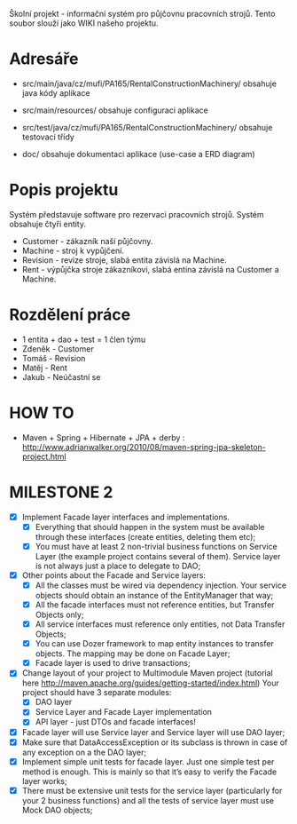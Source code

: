 Školní projekt - informační systém pro půjčovnu pracovních strojů.
Tento soubor slouží jako WIKI našeho projektu.

# Adresáře
 * src/main/java/cz/mufi/PA165/RentalConstructionMachinery/
 obsahuje java kódy aplikace
 
 * src/main/resources/
 obsahuje configuraci aplikace
 
 * src/test/java/cz/mufi/PA165/RentalConstructionMachinery/
 obsahuje testovací třídy
 
 * doc/
 obsahuje dokumentaci aplikace (use-case a ERD diagram)

# Popis projektu
 Systém představuje software pro rezervaci pracovních strojů.
 Systém obsahuje čtyři entity.
 * Customer - zákazník naší půjčovny.
 * Machine - stroj k vypůjčení.
 * Revision - revize stroje, slabá entita závislá na Machine.
 * Rent - výpůjčka stroje zákazníkovi, slabá entina závislá na Customer a Machine.
 
# Rozdělení práce
 * 1 entita + dao + test = 1 člen týmu
 * Zdeněk - Customer 
 * Tomáš  - Revision
 * Matěj  - Rent
 * Jakub  - Neúčastní se
 
# HOW TO
 * Maven + Spring + Hibernate + JPA + derby : http://www.adrianwalker.org/2010/08/maven-spring-jpa-skeleton-project.html
 
# MILESTONE 2

- [x] Implement Facade layer interfaces and implementations.
	- [x] Everything that should happen in the system must be available through these interfaces (create entities, deleting them etc);
	- [x] You must have at least 2 non-trivial business functions on Service Layer (the example project contains several of them). Service layer is not always just a  place to delegate to DAO;
- [x] Other points about the Facade and Service layers:
	- [x] All the classes must be wired via dependency injection. Your service objects should obtain an instance of the EntityManager that way;
	- [x] All the facade interfaces must not reference entities, but Transfer Objects only;
	- [x] All service interfaces must reference only entities, not Data Transfer Objects;
	- [x] You can use Dozer framework to map entity instances to transfer objects. The mapping may be done on Facade Layer;
	- [x] Facade layer is used to drive transactions;
- [x] Change layout of your project to Multimodule Maven project (tutorial here http://maven.apache.org/guides/getting-started/index.html) Your project should have 3 separate modules:
	- [x] DAO layer
	- [x] Service Layer and Facade Layer implementation
	- [x] API layer - just DTOs and facade interfaces!
- [x] Facade layer will use Service layer and Service layer will use DAO layer;
- [x] Make sure that DataAccessException or its subclass is thrown in case of any exception on a the DAO layer;
- [x] Implement simple unit tests for facade layer. Just one simple test per method is enough. This is mainly so that it’s easy to verify the Facade layer works;
- [x] There must be extensive unit tests for the service layer (particularly for your 2 business functions) and all the tests of service layer must use Mock DAO objects;
